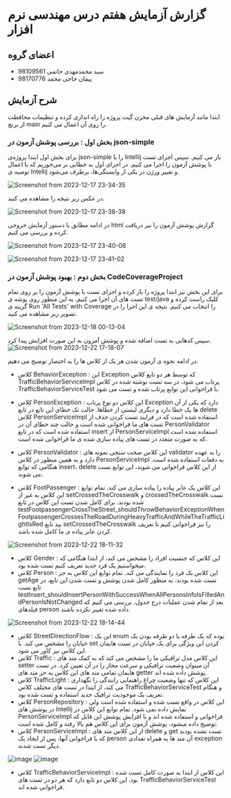 # گزارش آزمایش هفتم درس مهندسی نرم افزار

## اعضای گروه

+ سید محمدمهدی حاتمی 98109561
+ پیمان حاجی محمد 98170776

## شرح آزمایش 
ابتدا مانند آزمایش های قبلی مخزن گیت پروژه را راه اندازی کرده و تنظیمات محافظت از برنچ main را روی آن اعمال می کنیم. 

### بخش اول :‌ بررسی پوشش آزمون در json-simple 
برای بخش اول ابتدا پروژه‌ی json-simple را با Intellij باز می کنیم. سپس اجرای تست با پوشش آزمون را اجرا می کنیم. در اجرای اول به خطایی بر می‌خوریم که با اعمال توصیه ی Intellij و تغییر ورژن در یکی از وابستگی‌ها، برطرف می‌شود. 

![Screenshot from 2023-12-17 23-34-35](https://github.com/smmhatami/SE-Lab7/assets/62210297/57308ba0-4726-496d-923b-7df7fdad77f0)

در عکس زیر نتیجه را مشاهده می کنید. 

![Screenshot from 2023-12-17 23-38-38](https://github.com/smmhatami/SE-Lab7/assets/62210297/e7298e0c-9fa3-4847-b7b9-90e5bfbffb47)

در ادامه مطابق با دستور آزمایش خروجی html گزارش پوشش آزمون را نیز دریافت کرده و بررسی می کنیم. 

![Screenshot from 2023-12-17 23-40-08](https://github.com/smmhatami/SE-Lab7/assets/62210297/3cc5eff0-810e-4c08-866e-f0125c8a1483)

![Screenshot from 2023-12-17 23-41-02](https://github.com/smmhatami/SE-Lab7/assets/62210297/57d9c28a-6477-493b-9f5e-2b22a8ceddbd)

### بخش دوم : بهبود پوشش آزمون در CodeCoverageProject 
برای این بخش نیز ابتدا پروژه را باز کرده و اجرای تست با پوشش آزمون را بر روی تمام تست های آن اجرا می کنیم. به این منظور روی پوشه ی test/java کلیک راست کرده و گزینه ی Run 'All Tests' with Coverage را انتخاب می کنیم. نتیجه ی این اجرا را در تصویر زیر مشاهده می کنید. 

![Screenshot from 2023-12-18 00-13-04](https://github.com/smmhatami/SE-Lab7/assets/62210297/98dce122-69d1-49fc-8420-1fb563da664d)

سپس کدهایی به تست اضافه شده و پوشش آمزون به این صورت افزایش پیدا کرد. 
![Screenshot from 2023-12-22 17-18-07](https://github.com/smmhatami/SE-Lab7/assets/62210297/cbd5c629-3e71-46db-b3f7-926ea27862f1)

در ادامه نحوه ی آزمون شدن هر یک از کلاس ها را به اختصار توضیح می دهیم. 

- کلاس BehaviorException : این Exception که توسط هر دو تابع کلاس TrafficBehaviorServiceImpl پرتاب می شود، در سه تست نوشته شده در کلاس TrafficBehaviorServiceTest با فراخوانی این توابع پرتاب شده و تست می شود.
- کلاس PersonException : این کلاس دو نوع پرتاب Exception دارد که یکی از آن ها یک خطا دارد و دیگری لیستی از خطاها. حالت تک خطای این تابع در تابع delete کلاس PersonServiceImpl استفاده شده است که در فرایند تست کردن حذف از تست های ما فراخوانی شده است و حالت چند خطای آن در PersonValidator استفاده شده است که در تابع insert از PersonServiceImpl استفاده شده است که به صورت متعدد در تست های پیاده سازی شده ی ما فراخوانی شده است. 
- کلاس PersonValidator : این کلاس صحت سنجی نمونه های validator را به عهده دارد و به همین منظور در کلاس PersonServiceImpl به دفعات استفاده شده است. هنگامی که توابع insert، delete از این کلاس فراخوانی می شوند، این توابع تست می شوند.

- کلاس FootPassenger : این کلاس یک عابر پیاده را پیاده سازی می کند. تمام توابع این کلاس به غیر از setCrossedTheCrosswalk و crossedTheCrosswalk تست شده بودند. برای کامل شدن تست این کلاس در تابع testFootpassengerCrossTheStreet_shouldThrowBehaviorExceptionWhenFootpassengerCrossesTheRoadDuringHeavyTrafficAndWhileTheTrafficLightIsRed بید تابع setCrossedTheCrosswalk را نیز فراخوانی کنیم تا تعریف کردن عابر پیاده ی ما کامل شده باشد.

![Screenshot from 2023-12-22 18-11-32](https://github.com/smmhatami/SE-Lab7/assets/62210297/33c91fd4-5a22-4566-a9dc-5ef34ae7532d)

- کلاس Gender : این کلاس که جنسیت افراد را مشخص می کند، از ابتدا هنگامی که میخواستیم یک فرد جدید تعریف کنیم تست شده بود.
- کلاس Person : این کلاس یک فرد را نمایندگی می کند. تمام توابع این کلاس به جز getAge تست شده بودند. به منظور کامل شدن پوشش و تست شدن این تابع، در تابع تست testInsert_shouldInsertPersonWithSuccessWhenAllPersonsInfoIsFilledAndPersonIsNotChanged بعد از تمام شدن عملیات درج جدول، بررسی می کنیم که فیلدهای person داده شده تغییر نکرده باشند.

![Screenshot from 2023-12-22 18-14-44](https://github.com/smmhatami/SE-Lab7/assets/62210297/31b54d8a-17f6-4ead-81c1-9e050fb13550)

- کلاس StreetDirectionFlow : این یک enum بوده که یک طرفه یا دو طرفه بودن یک خیابان را مشخص می کند. با set کردن این ویژگی برای یک خیابان در تست هایمان این کلاس نیز کاور می شود.
- کلاس Traffic : این کلاس مدل ترافیکی ما را مشخص می کند که به کمک متد های setter آن میتوان وضعیت ترافیکی و سرعت مجاز را در آن تعیین کرد. در تست هایمان تمامی متد های این کلاس به جز متد های getter پوشش داده شده اند.
- کلاس TrafficLight : این کلاس که تنها وضعیت چراغ راهنمایی رانندگی را نگهداری می کند، از ابتدا در تست های مختلف کلاس TrafficBehaviorServiceTest و هنگام تعریف یک موجودیت ترافیک جدید استفاده و تست شده بود.
- کلاس PersonRepository : این کلاس در واقع تست شده و استفاده شده است ولی در پوشش های Intellij نمایش داده نمی شود. تمام توابع این کلاس در PersonServiceImpl فراخوانی و استفاده شده اند و با افزایش پوشش این فایل که توضیح داده میشود، پوشش آزمون برای این کلاس هم بالا رفته و کامل شده است.
- کلاس PersonServiceImpl : از این کلاس متد های delete و get تست نشده بودند که با فراخوانی آنها، پس از ایجاد یک person آن متد ها به همراه تعدادی exception دیگر تست شدند.

![image](https://github.com/smmhatami/SE-Lab7/assets/61017890/9427cf30-22b1-44b3-92a4-0386afde32de)
![image](https://github.com/smmhatami/SE-Lab7/assets/61017890/30290965-d20d-4fd8-b1b5-6044b78f3ddc)

- کلاس TrafficBehaviorServiceImpl :‌ این کلاس از ابتدا به صورت کامل تست شده بود. این کلاس دو تابع دارد که هر دو در تست های TrafficBehaviorServiceTest فراخوانی شده اند. 
